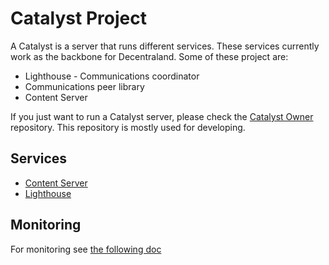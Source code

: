 # Catalyst Project

A Catalyst is a server that runs different services. These services currently work as the backbone for Decentraland. Some of these project are:

- Lighthouse - Communications coordinator
- Communications peer library
- Content Server

If you just want to run a Catalyst server, please check the [Catalyst Owner](https://github.com/decentraland/catalyst-owner) repository. This repository is mostly used for developing.


## Services

- [Content Server](content)
- [Lighthouse](comms)

## Monitoring

For monitoring see [the following doc](docs/MONITORING.md)
